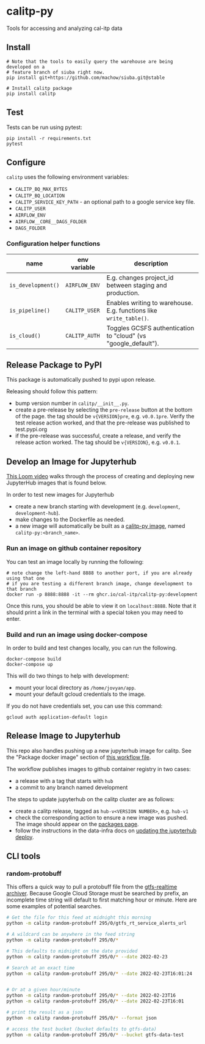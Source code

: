 # calitp-py
Tools for accessing and analyzing cal-itp data

## Install

```
# Note that the tools to easily query the warehouse are being developed on a
# feature branch of siuba right now.
pip install git+https://github.com/machow/siuba.git@stable

# Install calitp package
pip install calitp
```

## Test

Tests can be run using pytest:

```
pip install -r requirements.txt
pytest
```

## Configure

`calitp` uses the following environment variables:

* `CALITP_BQ_MAX_BYTES`
* `CALITP_BQ_LOCATION`
* `CALITP_SERVICE_KEY_PATH` - an optional path to a google service key file.
* `CALITP_USER`
* `AIRFLOW_ENV`
* `AIRFLOW__CORE__DAGS_FOLDER`
* `DAGS_FOLDER`

### Configuration helper functions

| name | env variable | description |
| ---- | ------------ | ----------- |
| `is_development()` | `AIRFLOW_ENV` | E.g. changes project_id between staging and production. |
| `is_pipeline()` | `CALITP_USER` | Enables writing to warehouse. E.g. functions like `write_table()`. |
| `is_cloud()` | `CALITP_AUTH` | Toggles GCSFS authentication to "cloud" (vs "google_default"). |

## Release Package to PyPI

This package is automatically pushed to pypi upon release.

Releasing should follow this pattern:

* bump version number in `calitp/__init__.py`.
* create a pre-release by selecting the `pre-release` button at the bottom of the page. the tag should be `v{VERSION}pre`, e.g. `v0.0.1pre`. Verify the test release action worked, and that the pre-release was published to test.pypi.org
* if the pre-release was successful, create a release, and verify the release action worked. The tag should be `v{VERSION}`, e.g. `v0.0.1`.


## Develop an Image for Jupyterhub

[This Loom video](https://www.loom.com/share/1d3b00afe6314fccac55c0ce9b22ec02) walks through the process of creating and deploying new JupyterHub images that is found below.

In order to test new images for Jupyterhub

* create a new branch starting with development (e.g. `development`, `development-hub`).
* make changes to the Dockerfile as needed.
* a new image will automatically be built as a [calitp-py image](https://github.com/cal-itp/calitp-py/pkgs/container/calitp-py), named `calitp-py:<branch_name>`.

### Run an image on github container repository

You can test an image locally by running the following:

```
# note change the left-hand 8888 to another port, if you are already using that one
# if you are testing a different branch image, change development to that branch
docker run -p 8888:8888 -it --rm ghcr.io/cal-itp/calitp-py:development
```

Once this runs, you should be able to view it on `localhost:8888`.
Note that it should print a link in the terminal with a special token you may need to enter.

### Build and run an image using docker-compose

In order to build and test changes locally, you can run the following.

```
docker-compose build
docker-compose up
```

This will do two things to help with development:

* mount your local directory as `/home/jovyan/app`.
* mount your default gcloud credentials to the image.

If you do not have credentials set, you can use this command:

```
gcloud auth application-default login
```

## Release Image to Jupyterhub

This repo also handles pushing up a new jupyterhub image for calitp.
See the "Package docker image" section of [this workflow file](https://github.com/cal-itp/calitp-py/blob/main/.github/workflows/ci.yml).

The workflow publishes images to github container registry in two cases:

* a release with a tag that starts with `hub`
* a commit to any branch named development

The steps to update jupyterhub on the calitp cluster are as follows:

* create a calitp release, tagged as `hub-v<VERSION NUMBER>`, e.g. `hub-v1`
* check the corresponding action to ensure a new image was pushed. The image should appear on the [packages page](https://github.com/orgs/cal-itp/packages?repo_name=calitp-py).
* follow the instructions in the data-infra docs on [updating the jupyterhub deploy](https://docs.calitp.org/data-infra/kubernetes/JupyterHub.html#updating).


## CLI tools

### random-protobuff

This offers a quick way to pull a protobuff file from the [gtfs-realtime archiver](https://docs.calitp.org/data-infra/datasets_and_tables/gtfs_rt.html). Because Google Cloud Storage must be searched by prefix, an incomplete time string will default to first matching hour or minute. Here are some examples of potential searches.

``` bash
# Get the file for this feed at midnight this morning
python -m calitp random-protobuff 295/0/gtfs_rt_service_alerts_url

# A wildcard can be anywhere in the feed string
python -m calitp random-protobuff 295/0/*

# This defaults to midnight on the date provided
python -m calitp random-protobuff 295/0/* --date 2022-02-23

# Search at an exact time
python -m calitp random-protobuff 295/0/* --date 2022-02-23T16:01:24


# Or at a given hour/minute
python -m calitp random-protobuff 295/0/* --date 2022-02-23T16
python -m calitp random-protobuff 295/0/* --date 2022-02-23T16:01

# print the result as a json
python -m calitp random-protobuff 295/0/* --format json

# access the test bucket (bucket defaults to gtfs-data)
python -m calitp random-protobuff 295/0/* --bucket gtfs-data-test
```

